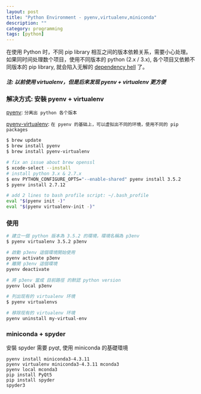 ```yaml
---
layout: post
title: "Python Environment - pyenv,virtualenv,miniconda"
description: ""
category: programming
tags: [python]
---
```



在使用 Python 时，不同 pip library 相互之间的版本依赖关系，需要小心处理。如果同时间处理数个项目，使用不同版本的 python (2.x / 3.x), 各个项目又依赖不同版本的 pip library, 就会陷入无解的 [dependency hell](https://en.wikipedia.org/wiki/Dependency_hell) 了。

##### 注: 以前使用 virtualenv，但是后来发现 pyenv + virtualenv 更方便

### 解决方式: 安裝 pyenv + virtualenv

[pyenv](https://github.com/yyuu/pyenv): `分离出 python 各个版本`

[pyenv-virtualenv](https://github.com/yyuu/pyenv-virtualenv): `在 pyenv 的基础上，可以虚拟出不同的环境，使用不同的 pip packages`

```bash
$ brew update
$ brew install pyenv
$ brew install pyenv-virtualenv

# fix an issue about brew openssl
$ xcode-select --install
# install python 3.x & 2.7.x
$ env PYTHON_CONFIGURE_OPTS="--enable-shared" pyenv install 3.5.2
$ pyenv install 2.7.12

# add 2 lines to bash profile script: ~/.bash_profile
eval "$(pyenv init -)"
eval "$(pyenv virtualenv-init -)"
```

### 使用

```bash
# 建立一個 python 版本為 3.5.2 的環境，環境名稱為 p3env
$ pyenv virtualenv 3.5.2 p3env

# 啟動 p3env 這個環境開始使用
pyenv activate p3env
# 離開 p3env 這個環境
pyenv deactivate

# 將 p3env 當成 目前路徑 的默認 python version
pyenv local p3env

# 列出现有的 virtualenv 环境
$ pyenv virtualenvs

# 移除现有的 virtualenv 环境
pyenv uninstall my-virtual-env
```

### miniconda + spyder

安裝 spyder 需要 pyqt, 使用 miniconda 的基礎環境

```
pyenv install miniconda3-4.3.11
pyenv virtualenv miniconda3-4.3.11 mconda3
pyenv local mconda3
pip install PyQt5
pip install spyder
spyder3
```
